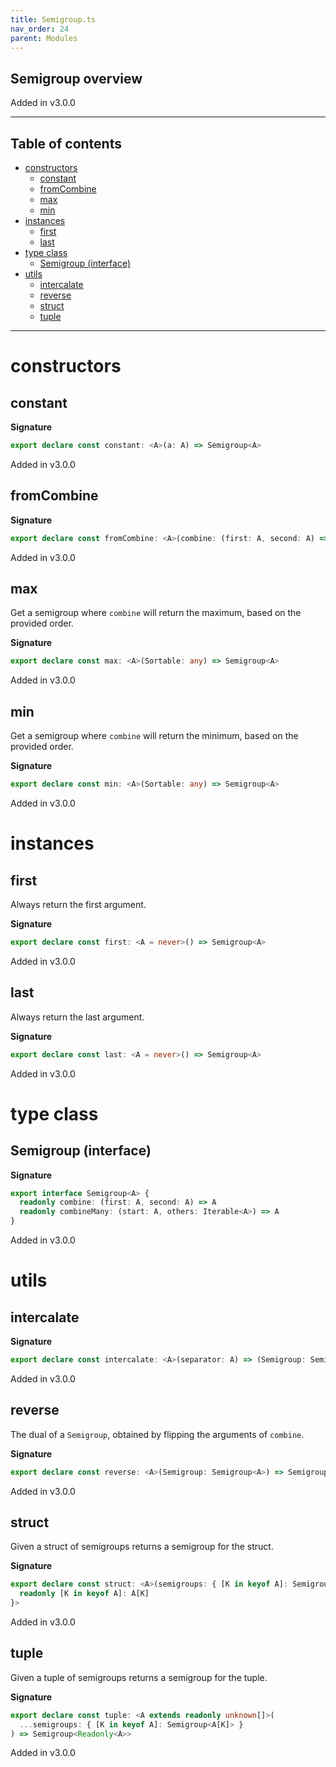 ```yaml
---
title: Semigroup.ts
nav_order: 24
parent: Modules
---
```


## Semigroup overview

Added in v3.0.0

---

<h2 class="text-delta">Table of contents</h2>

- [constructors](#constructors)
  - [constant](#constant)
  - [fromCombine](#fromcombine)
  - [max](#max)
  - [min](#min)
- [instances](#instances)
  - [first](#first)
  - [last](#last)
- [type class](#type-class)
  - [Semigroup (interface)](#semigroup-interface)
- [utils](#utils)
  - [intercalate](#intercalate)
  - [reverse](#reverse)
  - [struct](#struct)
  - [tuple](#tuple)

---

# constructors

## constant

**Signature**

```ts
export declare const constant: <A>(a: A) => Semigroup<A>
```

Added in v3.0.0

## fromCombine

**Signature**

```ts
export declare const fromCombine: <A>(combine: (first: A, second: A) => A) => Semigroup<A>
```

Added in v3.0.0

## max

Get a semigroup where `combine` will return the maximum, based on the provided order.

**Signature**

```ts
export declare const max: <A>(Sortable: any) => Semigroup<A>
```

Added in v3.0.0

## min

Get a semigroup where `combine` will return the minimum, based on the provided order.

**Signature**

```ts
export declare const min: <A>(Sortable: any) => Semigroup<A>
```

Added in v3.0.0

# instances

## first

Always return the first argument.

**Signature**

```ts
export declare const first: <A = never>() => Semigroup<A>
```

Added in v3.0.0

## last

Always return the last argument.

**Signature**

```ts
export declare const last: <A = never>() => Semigroup<A>
```

Added in v3.0.0

# type class

## Semigroup (interface)

**Signature**

```ts
export interface Semigroup<A> {
  readonly combine: (first: A, second: A) => A
  readonly combineMany: (start: A, others: Iterable<A>) => A
}
```

Added in v3.0.0

# utils

## intercalate

**Signature**

```ts
export declare const intercalate: <A>(separator: A) => (Semigroup: Semigroup<A>) => Semigroup<A>
```

Added in v3.0.0

## reverse

The dual of a `Semigroup`, obtained by flipping the arguments of `combine`.

**Signature**

```ts
export declare const reverse: <A>(Semigroup: Semigroup<A>) => Semigroup<A>
```

Added in v3.0.0

## struct

Given a struct of semigroups returns a semigroup for the struct.

**Signature**

```ts
export declare const struct: <A>(semigroups: { [K in keyof A]: Semigroup<A[K]> }) => Semigroup<{
  readonly [K in keyof A]: A[K]
}>
```

Added in v3.0.0

## tuple

Given a tuple of semigroups returns a semigroup for the tuple.

**Signature**

```ts
export declare const tuple: <A extends readonly unknown[]>(
  ...semigroups: { [K in keyof A]: Semigroup<A[K]> }
) => Semigroup<Readonly<A>>
```

Added in v3.0.0
